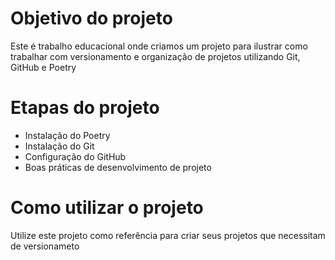 # Objetivo do projeto

Este é trabalho educacional onde criamos um projeto para ilustrar como trabalhar com versionamento e organização de projetos utilizando Git, GitHub e Poetry

# Etapas do projeto 

* Instalação do Poetry
* Instalação do Git
* Configuração do GitHub
* Boas práticas de desenvolvimento de projeto

# Como utilizar o projeto 

Utilize este projeto como referência para criar seus projetos que necessitam de versionameto
